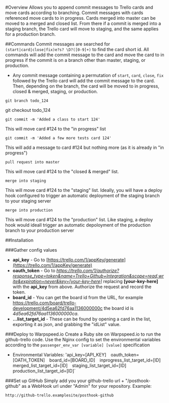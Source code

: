 #Overview
Allows you to append commit messages to Trello cards and move cards according to branching. Commit messages with cards referenced move cards to in progress. Cards merged into master can be moved to a merged and closed list. From there if a commit is merged into a staging branch, the Trello card will move to staging, and the same applies for a production branch.

##Commands
Commit messages are searched for `(start|card|close|fix)e?s? \D?([0-9]+)` to find the card short id. All commands will add the commit message to the card and move the card to in progress if the commit is on a branch other than master, staging, or production.

- Any commit message containing a permutation of `start`, `card`, `close`, `fix` followed by the Trello card will add the commit message to the card. Then, depending on the branch, the card will be moved to in progress, closed & merged, staging, or production.


```
git branch todo_124
```
git checkout todo_124
```
git commit -m 'Added a class to start 124'
```
This will move card #124 to the "in progress" list

```
git commit -m 'Added a few more tests card 124'
```
This will add a message to card #124 but nothing more (as it is already in "in progress")

```
pull request into master
```
This will move card #124 to the "closed & merged" list.
```
merge into staging
```
This will move card #124 to the "staging" list. Ideally, you will have a deploy hook configured to trigger an automatic deployment of the staging branch to your staging server
```
merge into production
```
This will move card #124 to the "production" list. Like staging, a deploy hook would ideall trigger an automatic depoloyment of the production branch to your production server



##Installation

###Gather config values
- **api_key** - Go to [https://trello.com/1/appKey/generate](https://trello.com/1/appKey/generate)
- **oauth_token** - Go to _https://trello.com/1/authorize?response_type=token&name=Trello+Github+Integration&scope=read,write&expiration=never&key=[your-key-here]_ replacing __[your-key-here]__ with the **api_key** from above. Authorize the request and record the token.
- **board_id** - You can get the board id from the URL, for example https://trello.com/board/trello-development/4d5ea62fd76aa1136000000c the board id is _4d5ea62fd76aa1136000000ca_.
- **…list_target_id** - These can be found by opening a card in the list, exporting it as json, and grabbing the "idList" value.

###Deploy to Warpspeed.io
Create a Ruby site on Warpspeed.io to run the github-trello code. Use the Nginx config to set the environmental variables according to the `passenger_env_var [variable] [value]` specification

- Environmental Variables:
	'api_key=[API_KEY]` 
	`oauth_token=[OATH_TOKEN]` 
	`board_id=[BOARD_ID]` 
	`inprogress_list_target_id=[ID]` 
	`merged_list_target_id=[ID]` 
	`staging_list_target_id=[ID]`
	`production_list_target_id=[ID]`


###Set up GitHub
Simply add you your github-trello url + "/posthook-github" as a WebHook url under "Admin" for your repository. Example:

`http://github-trello.examplesite/posthook-github`